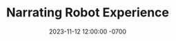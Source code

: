 ---
title: "Narrating Robot Experience"
date: 2023-11-12 12:00:00 -0700
end_date: 2024-11-12 12:00:00 -0700
featured_image: /assets/images/projects/narration.webp
categories: ["research", "robotics"]
description: |
  How can robots narrate their experiences to humans? We explore how robots can narrate their experiences to humans in a way that is understandable and engaging.
citation_keys: [wang2024doing]
---